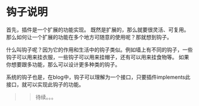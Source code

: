 # 钩子说明
首先，插件是一个扩展的功能实现。
既然是扩展的，那么就要很灵活、可复用。那么如何让一个扩展的功能在多个地方可随意的使用呢？那就想到钩子。

什么叫钩子呢？因为它的作用和生活中的钩子类似。例如墙上有不同的钩子，一些钩子可以用来挂衣服，一些钩子可以用来挂帽子，还有可以用来挂食物等。
如果你想要跟多功能，那么可以设计更多种类的钩子。

系统的钩子也是，在blog中，钩子可以理解为一个接口，只要插件implements此接口，就可以实现此钩子的功能。

>> 待续。。。
